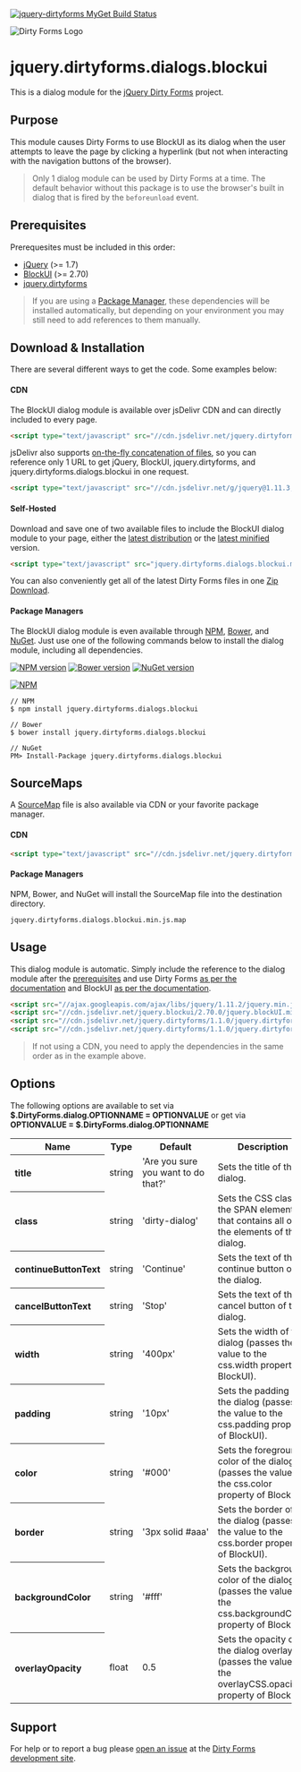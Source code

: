 [![jquery-dirtyforms MyGet Build Status](https://www.myget.org/BuildSource/Badge/jquery-dirtyforms?identifier=193d9dab-a526-484e-8062-9a960322f246)](https://www.myget.org/)

![Dirty Forms Logo](https://raw.githubusercontent.com/snikch/jquery.dirtyforms/master/branding/dirty-forms-logo.png)

# jquery.dirtyforms.dialogs.blockui

This is a dialog module for the [jQuery Dirty Forms](https://github.com/snikch/jquery.dirtyforms) project.

## Purpose

This module causes Dirty Forms to use BlockUI as its dialog when the user attempts to leave the page by clicking a hyperlink (but not when interacting with the navigation buttons of the browser).

> Only 1 dialog module can be used by Dirty Forms at a time. The default behavior without this package is to use the browser's built in dialog that is fired by the `beforeunload` event.

## Prerequisites

Prerequesites must be included in this order:

- [jQuery](http://jquery.com) (>= 1.7)
- [BlockUI](http://malsup.com/jquery/block/) (>= 2.70)
- [jquery.dirtyforms](https://github.com/snikch/jquery.dirtyforms)

> If you are using a [Package Manager](#package-managers), these dependencies will be installed automatically, but depending on your environment you may still need to add references to them manually.

## Download & Installation
There are several different ways to get the code. Some examples below:

#### CDN
The BlockUI dialog module is available over jsDelivr CDN and can directly included to every page.
```HTML
<script type="text/javascript" src="//cdn.jsdelivr.net/jquery.dirtyforms/1.1.0/jquery.dirtyforms.dialogs.blockui.min.js"></script>
```

jsDelivr also supports [on-the-fly concatenation of files](https://github.com/jsdelivr/jsdelivr#load-multiple-files-with-single-http-request), so you can reference only 1 URL to get jQuery, BlockUI, jquery.dirtyforms, and jquery.dirtyforms.dialogs.blockui in one request.
```HTML
<script type="text/javascript" src="//cdn.jsdelivr.net/g/jquery@1.11.3,jquery.blockui@2.70.0,jquery.dirtyforms@1.1.0(jquery.dirtyforms.min.js+jquery.dirtyforms.dialogs.blockui.min.js)"></script>
```

#### Self-Hosted
Download and save one of two available files to include the BlockUI dialog module to your page, either the [latest distribution](https://raw.githubusercontent.com/NightOwl888/jquery.dirtyforms.dialogs.blockui.dist/master/jquery.dirtyforms.dialogs.blockui.js) or the [latest minified](https://raw.githubusercontent.com/NightOwl888/jquery.dirtyforms.dialogs.blockui.dist/master/jquery.dirtyforms.dialogs.blockui.min.js) version.
```HTML
<script type="text/javascript" src="jquery.dirtyforms.dialogs.blockui.min.js"></script>
```

You can also conveniently get all of the latest Dirty Forms files in one [Zip Download](https://github.com/NightOwl888/jquery.dirtyforms.dist/archive/master.zip).

#### Package Managers
The BlockUI dialog module is even available through [NPM](http://npmjs.org), [Bower](http://bower.io), and [NuGet](https://www.nuget.org/). Just use one of the following commands below to install the dialog module, including all dependencies.

[![NPM version](https://badge.fury.io/js/jquery.dirtyforms.dialogs.blockui.svg)](http://www.npmjs.org/package/jquery.dirtyforms.dialogs.blockui)
[![Bower version](https://badge.fury.io/bo/jquery.dirtyforms.dialogs.blockui.svg)](http://bower.io/search/?q=jquery.dirtyforms.dialogs.blockui)
[![NuGet version](https://badge.fury.io/nu/jquery.dirtyforms.dialogs.blockui.svg)](https://www.nuget.org/packages/jquery.dirtyforms.dialogs.blockui/)

[![NPM](https://nodei.co/npm/jquery.dirtyforms.dialogs.blockui.png?compact=true)](https://nodei.co/npm/jquery.dirtyforms.dialogs.blockui/)
```
// NPM
$ npm install jquery.dirtyforms.dialogs.blockui

// Bower
$ bower install jquery.dirtyforms.dialogs.blockui

// NuGet
PM> Install-Package jquery.dirtyforms.dialogs.blockui
```

## SourceMaps

A [SourceMap](https://docs.google.com/document/d/1U1RGAehQwRypUTovF1KRlpiOFze0b-_2gc6fAH0KY0k/edit?hl=en_US&pli=1&pli=1) file is also available via CDN or your favorite package manager.

#### CDN

```HTML
<script type="text/javascript" src="//cdn.jsdelivr.net/jquery.dirtyforms/1.1.0/jquery.dirtyforms.dialogs.blockui.min.js.map"></script>
```

#### Package Managers

NPM, Bower, and NuGet will install the SourceMap file into the destination directory.

```
jquery.dirtyforms.dialogs.blockui.min.js.map
```

## Usage

This dialog module is automatic. Simply include the reference to the dialog module after the [prerequisites](#prerequisites) and use Dirty Forms [as per the documentation](https://github.com/snikch/jquery.dirtyforms#usage) and BlockUI [as per the documentation](http://malsup.com/jquery/block/).

```HTML
<script src="//ajax.googleapis.com/ajax/libs/jquery/1.11.2/jquery.min.js" type="text/javascript"></script>
<script src="//cdn.jsdelivr.net/jquery.blockui/2.70.0/jquery.blockUI.min.js" type="text/javascript"></script>
<script src="//cdn.jsdelivr.net/jquery.dirtyforms/1.1.0/jquery.dirtyforms.min.js" type="text/javascript"></script>
<script src="//cdn.jsdelivr.net/jquery.dirtyforms/1.1.0/jquery.dirtyforms.dialogs.blockui.min.js" type="text/javascript"></script>
```

> If not using a CDN, you need to apply the dependencies in the same order as in the example above.

## Options

The following options are available to set via **$.DirtyForms.dialog.OPTIONNAME = OPTIONVALUE** or get via **OPTIONVALUE = $.DirtyForms.dialog.OPTIONNAME**

<table>
	<tr>
		<th>Name</th>
		<th>Type</th>
		<th>Default</th>
		<th>Description</th>
	</tr>
	<tr>
		<th align="left">title</th>
		<td>string</td>
		<td>'Are you sure you want to do that?'</td>
		<td>Sets the title of the dialog.</td>
	</tr>
	<tr>
		<th align="left">class</th>
		<td>string</td>
		<td nowrap="nowrap">'dirty-dialog'</td>
		<td>Sets the CSS class of the SPAN element that contains all of the elements of the dialog.</td>
	</tr>
	<tr>
		<th align="left">continueButtonText</th>
		<td>string</td>
		<td nowrap="nowrap">'Continue'</td>
		<td>Sets the text of the continue button of the dialog.</td>
	</tr>
	<tr>
		<th align="left">cancelButtonText</th>
		<td>string</td>
		<td nowrap="nowrap">'Stop'</td>
		<td>Sets the text of the cancel button of the dialog.</td>
	</tr>
	<tr>
		<th align="left">width</th>
		<td>string</td>
		<td nowrap="nowrap">'400px'</td>
		<td>Sets the width of the dialog (passes the value to the css.width property of BlockUI).</td>
	</tr>
	<tr>
		<th align="left">padding</th>
		<td>string</td>
		<td nowrap="nowrap">'10px'</td>
		<td>Sets the padding of the dialog (passes the value to the css.padding property of BlockUI).</td>
	</tr>
	<tr>
		<th align="left">color</th>
		<td>string</td>
		<td nowrap="nowrap">'#000'</td>
		<td>Sets the foreground color of the dialog (passes the value to the css.color property of BlockUI).</td>
	</tr>
	<tr>
		<th align="left">border</th>
		<td>string</td>
		<td nowrap="nowrap">'3px solid #aaa'</td>
		<td>Sets the border of the dialog (passes the value to the css.border property of BlockUI).</td>
	</tr>
	<tr>
		<th align="left">backgroundColor</th>
		<td>string</td>
		<td nowrap="nowrap">'#fff'</td>
		<td>Sets the background color of the dialog (passes the value to the css.backgroundColor property of BlockUI).</td>
	</tr>
	<tr>
		<th align="left">overlayOpacity</th>
		<td>float</td>
		<td nowrap="nowrap">0.5</td>
		<td>Sets the opacity of the dialog overlay (passes the value to the overlayCSS.opacity property of BlockUI).</td>
	</tr>
</table>


## Support

For help or to report a bug please [open an issue](https://github.com/snikch/jquery.dirtyforms/issues/new) at the [Dirty Forms development site](https://github.com/snikch/jquery.dirtyforms/).